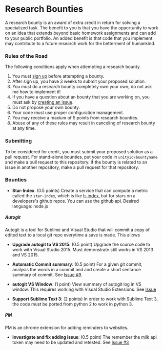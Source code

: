 # Research Bounties

A research bounty is an award of extra credit in return for solving a specialized task. The benefit to you is that you have the opportunity to work on an idea that extends beyond basic homework assignments and can add to your public portfolio. An added benefit is that code that you implement may contribute to a future research work for the betterment of humankind.

### Rules of the Road

The following conditions apply when attempting a research bounty.

1. You must [sign up](http://tiny.cc/researchbountysignup) before attempting a bounty.
2. After sign up, you have 3 weeks to submit your proposed solution.
3. You must do a research bounty completely own your own, do not ask me how to implement it!
3. If you have a question about an bounty that you are working on, you must ask by [creating an issue](https://github.com/CSC-510/ResearchBounties/issues/new).
4. Do not propose your own bounty.
5. Your code must use proper configuration management.
6. You may receive a maxium of 5 points from research bounties.
7. Abuse of any of these rules may result in canceling of research bounty at any time.

### Submitting

To be considered for credit, you must submit your proposed solution as a pull request.
For stand-alone bounties, put your code in `unityid/bountyname` and make a pull request to this repository. If the bounty is related to an issue in another repository, make a pull request for that repository.

### Bounties

* **Star-Index**: (0.5 points) Create a service that can compute a metric called the `star-index`, which is like [h-index](https://en.wikipedia.org/wiki/H-index), but for stars on a developers's github repos. You can use the github api. Desired language: node.js


##### Autogit

Autogit is a tool for Sublime and Visual Studio that will commit a copy of edited text to a local git repo everytime a save is made. This allows 

* **Upgrade autogit to VS 2015**: (0.5 point) Upgrade the source code to work with Visual Studio 2015. Must demonstrate still works in VS 2013 and VS 2015.

* **Automatic Commit summary**: (0.5 point) For a given git commit, analysis the words in a commit and and create a short sentance summary of commit. See [Issue #9](https://github.com/chrisparnin/autogit/issues/9).

* **autogit VS Window**: (1 point) View summary of autogit log in VS window. This requires working with Visual Studio Extensions. See [Issue](https://github.com/chrisparnin/autogit/issues/8)

* **Support Sublime Text 3**: (2 points) In order to work with Sublime Text 3, the code must be ported from python 2 to work in python 3.

##### PM

PM is an chrome extension for adding reminders to websites.

* **Investigate and fix adding issue**: (0.5 point) The remember the milk api token may need to be updated and retested: See [Issue #3](https://github.com/chrisparnin/pm/issues/5)
